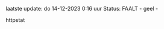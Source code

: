 laatste update: 
do 14-12-2023  0:16   uur 
Status: FAALT - geel - 
<div class="service Y">httpstat</div>
